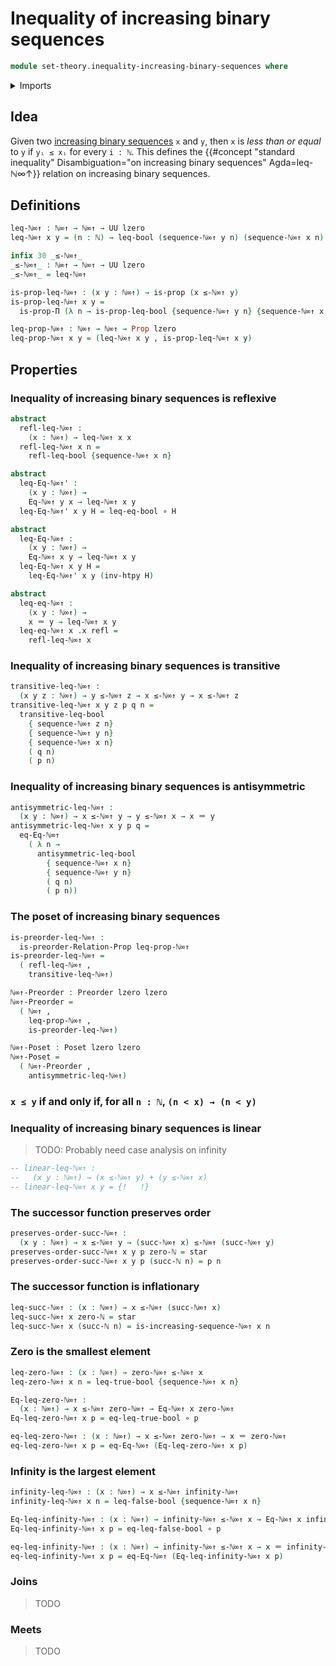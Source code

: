 # Inequality of increasing binary sequences

```agda
module set-theory.inequality-increasing-binary-sequences where
```

<details><summary>Imports</summary>

```agda
open import elementary-number-theory.decidable-total-order-natural-numbers
open import elementary-number-theory.inequality-natural-numbers
open import elementary-number-theory.natural-numbers

open import foundation.action-on-identifications-functions
open import foundation.booleans
open import foundation.constant-maps
open import foundation.coproduct-types
open import foundation.dependent-pair-types
open import foundation.double-negation-stable-equality
open import foundation.embeddings
open import foundation.empty-types
open import foundation.equivalences
open import foundation.function-extensionality
open import foundation.function-types
open import foundation.homotopies
open import foundation.inequality-booleans
open import foundation.injective-maps
open import foundation.logical-operations-booleans
open import foundation.maybe
open import foundation.negated-equality
open import foundation.propositions
open import foundation.retractions
open import foundation.retracts-of-types
open import foundation.sections
open import foundation.sets
open import foundation.subtypes
open import foundation.tight-apartness-relations
open import foundation.unit-type
open import foundation.universe-levels

open import foundation-core.identity-types

open import order-theory.order-preserving-maps-posets
open import order-theory.posets
open import order-theory.preorders
open import order-theory.total-orders

open import set-theory.cantor-space
open import set-theory.increasing-binary-sequences
```

</details>

## Idea

Given two
[increasing binary sequences](set-theory.inequality-increasing-binary-sequences.md)
`x` and `y`, then `x` is _less than or equal_ to `y` if `yᵢ ≤ xᵢ` for every
`i : ℕ`. This defines the
{{#concept "standard inequality" Disambiguation="on increasing binary sequences" Agda=leq-ℕ∞↑}}
relation on increasing binary sequences.

## Definitions

```agda
leq-ℕ∞↑ : ℕ∞↑ → ℕ∞↑ → UU lzero
leq-ℕ∞↑ x y = (n : ℕ) → leq-bool (sequence-ℕ∞↑ y n) (sequence-ℕ∞↑ x n)

infix 30 _≤-ℕ∞↑_
_≤-ℕ∞↑_ : ℕ∞↑ → ℕ∞↑ → UU lzero
_≤-ℕ∞↑_ = leq-ℕ∞↑

is-prop-leq-ℕ∞↑ : (x y : ℕ∞↑) → is-prop (x ≤-ℕ∞↑ y)
is-prop-leq-ℕ∞↑ x y =
  is-prop-Π (λ n → is-prop-leq-bool {sequence-ℕ∞↑ y n} {sequence-ℕ∞↑ x n})

leq-prop-ℕ∞↑ : ℕ∞↑ → ℕ∞↑ → Prop lzero
leq-prop-ℕ∞↑ x y = (leq-ℕ∞↑ x y , is-prop-leq-ℕ∞↑ x y)
```

## Properties

### Inequality of increasing binary sequences is reflexive

```agda
abstract
  refl-leq-ℕ∞↑ :
    (x : ℕ∞↑) → leq-ℕ∞↑ x x
  refl-leq-ℕ∞↑ x n =
    refl-leq-bool {sequence-ℕ∞↑ x n}

abstract
  leq-Eq-ℕ∞↑' :
    (x y : ℕ∞↑) →
    Eq-ℕ∞↑ y x → leq-ℕ∞↑ x y
  leq-Eq-ℕ∞↑' x y H = leq-eq-bool ∘ H

abstract
  leq-Eq-ℕ∞↑ :
    (x y : ℕ∞↑) →
    Eq-ℕ∞↑ x y → leq-ℕ∞↑ x y
  leq-Eq-ℕ∞↑ x y H =
    leq-Eq-ℕ∞↑' x y (inv-htpy H)

abstract
  leq-eq-ℕ∞↑ :
    (x y : ℕ∞↑) →
    x ＝ y → leq-ℕ∞↑ x y
  leq-eq-ℕ∞↑ x .x refl =
    refl-leq-ℕ∞↑ x
```

### Inequality of increasing binary sequences is transitive

```agda
transitive-leq-ℕ∞↑ :
  (x y z : ℕ∞↑) → y ≤-ℕ∞↑ z → x ≤-ℕ∞↑ y → x ≤-ℕ∞↑ z
transitive-leq-ℕ∞↑ x y z p q n =
  transitive-leq-bool
    { sequence-ℕ∞↑ z n}
    { sequence-ℕ∞↑ y n}
    { sequence-ℕ∞↑ x n}
    ( q n)
    ( p n)
```

### Inequality of increasing binary sequences is antisymmetric

```agda
antisymmetric-leq-ℕ∞↑ :
  (x y : ℕ∞↑) → x ≤-ℕ∞↑ y → y ≤-ℕ∞↑ x → x ＝ y
antisymmetric-leq-ℕ∞↑ x y p q =
  eq-Eq-ℕ∞↑
    ( λ n →
      antisymmetric-leq-bool
        { sequence-ℕ∞↑ x n}
        { sequence-ℕ∞↑ y n}
        ( q n)
        ( p n))
```

### The poset of increasing binary sequences

```agda
is-preorder-leq-ℕ∞↑ :
  is-preorder-Relation-Prop leq-prop-ℕ∞↑
is-preorder-leq-ℕ∞↑ =
  ( refl-leq-ℕ∞↑ ,
    transitive-leq-ℕ∞↑)

ℕ∞↑-Preorder : Preorder lzero lzero
ℕ∞↑-Preorder =
  ( ℕ∞↑ ,
    leq-prop-ℕ∞↑ ,
    is-preorder-leq-ℕ∞↑)

ℕ∞↑-Poset : Poset lzero lzero
ℕ∞↑-Poset =
  ( ℕ∞↑-Preorder ,
    antisymmetric-leq-ℕ∞↑)
```

### `x ≤ y` if and only if, for all `n : ℕ`, `(n < x) → (n < y)`

### Inequality of increasing binary sequences is linear

> TODO: Probably need case analysis on infinity

```agda
-- linear-leq-ℕ∞↑ :
--   (x y : ℕ∞↑) → (x ≤-ℕ∞↑ y) + (y ≤-ℕ∞↑ x)
-- linear-leq-ℕ∞↑ x y = {!   !}
```

### The successor function preserves order

```agda
preserves-order-succ-ℕ∞↑ :
  (x y : ℕ∞↑) → x ≤-ℕ∞↑ y → (succ-ℕ∞↑ x) ≤-ℕ∞↑ (succ-ℕ∞↑ y)
preserves-order-succ-ℕ∞↑ x y p zero-ℕ = star
preserves-order-succ-ℕ∞↑ x y p (succ-ℕ n) = p n
```

### The successor function is inflationary

```agda
leq-succ-ℕ∞↑ : (x : ℕ∞↑) → x ≤-ℕ∞↑ (succ-ℕ∞↑ x)
leq-succ-ℕ∞↑ x zero-ℕ = star
leq-succ-ℕ∞↑ x (succ-ℕ n) = is-increasing-sequence-ℕ∞↑ x n
```

### Zero is the smallest element

```agda
leq-zero-ℕ∞↑ : (x : ℕ∞↑) → zero-ℕ∞↑ ≤-ℕ∞↑ x
leq-zero-ℕ∞↑ x n = leq-true-bool {sequence-ℕ∞↑ x n}

Eq-leq-zero-ℕ∞↑ :
  (x : ℕ∞↑) → x ≤-ℕ∞↑ zero-ℕ∞↑ → Eq-ℕ∞↑ x zero-ℕ∞↑
Eq-leq-zero-ℕ∞↑ x p = eq-leq-true-bool ∘ p

eq-leq-zero-ℕ∞↑ : (x : ℕ∞↑) → x ≤-ℕ∞↑ zero-ℕ∞↑ → x ＝ zero-ℕ∞↑
eq-leq-zero-ℕ∞↑ x p = eq-Eq-ℕ∞↑ (Eq-leq-zero-ℕ∞↑ x p)
```

### Infinity is the largest element

```agda
infinity-leq-ℕ∞↑ : (x : ℕ∞↑) → x ≤-ℕ∞↑ infinity-ℕ∞↑
infinity-leq-ℕ∞↑ x n = leq-false-bool {sequence-ℕ∞↑ x n}

Eq-leq-infinity-ℕ∞↑ : (x : ℕ∞↑) → infinity-ℕ∞↑ ≤-ℕ∞↑ x → Eq-ℕ∞↑ x infinity-ℕ∞↑
Eq-leq-infinity-ℕ∞↑ x p = eq-leq-false-bool ∘ p

eq-leq-infinity-ℕ∞↑ : (x : ℕ∞↑) → infinity-ℕ∞↑ ≤-ℕ∞↑ x → x ＝ infinity-ℕ∞↑
eq-leq-infinity-ℕ∞↑ x p = eq-Eq-ℕ∞↑ (Eq-leq-infinity-ℕ∞↑ x p)
```

### Joins

> TODO

### Meets

> TODO
